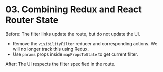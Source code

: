 # 03. Combining Redux and React Router State

Before: The filter links update the route, but do not update the UI.

- Remove the `visibilityFilter` reducer and corresponding actions. We will no longer track this using Redux.
- Use `params` props inside `mapPropsToState` to get current filter.

After: The UI respects the filter specified in the route.
